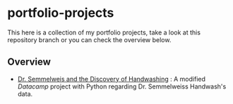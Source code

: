 # portfolio-projects
This here is a collection of my portfolio projects, take a look at this repository branch or you can check the overview below.

## Overview

* [Dr. Semmelweis and the Discovery of Handwashing](#handwash-project) :
A  modified *Datacamp* project with Python regarding Dr. Semmelweiss Handwash's data.

